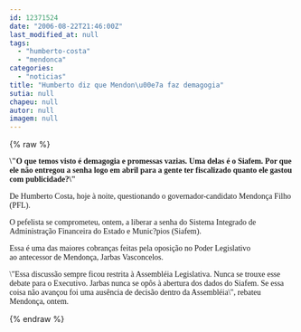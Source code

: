 ```yaml
---
id: 12371524
date: "2006-08-22T21:46:00Z"
last_modified_at: null
tags:
  - "humberto-costa"
  - "mendonca"
categories:
  - "noticias"
title: "Humberto diz que Mendon\u00e7a faz demagogia"
sutia: null
chapeu: null
autor: null
imagem: null
---
```

{% raw %}
<p><P><FONT face=Verdana><STRONG>\"O que temos visto é demagogia e promessas vazias. Uma delas é o Siafem. Por que ele não entregou a senha logo em abril para a gente ter fiscalizado quanto ele gastou com publicidade?\"</STRONG></FONT></P></p>
<p><P><FONT face=Verdana>De Humberto Costa, hoje à noite, questionando o governador-candidato Mendonça Filho (PFL). </FONT></P></p>
<p><P><FONT face=Verdana>O pefelista se comprometeu, ontem, a liberar a senha do Sistema Integrado de Administração Financeira do Estado e Munic?pios (Siafem). </FONT></P></p>
<p><P><FONT face=Verdana>Essa é uma das maiores cobranças feitas pela oposição no Poder Legislativo ao&nbsp;antecessor de Mendonça, Jarbas Vasconcelos.</FONT></P></p>
<p><P><FONT face=Verdana>\"Essa discussão sempre ficou restrita à Assembléia Legislativa. Nunca se trouxe esse debate para o Executivo. Jarbas nunca se opôs à abertura dos dados do Siafem. Se essa coisa não avançou foi uma ausência de decisão dentro da Assembléia\",&nbsp;rebateu Mendonça, ontem.&nbsp;</P></FONT> </p>
{% endraw %}